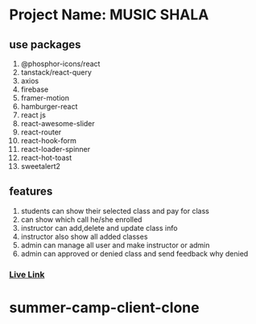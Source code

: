# Project Name: MUSIC SHALA

## use packages

1. @phosphor-icons/react
2. tanstack/react-query
3. axios
4. firebase
5. framer-motion
6. hamburger-react
7. react js
8. react-awesome-slider
9. react-router
10. react-hook-form
11. react-loader-spinner
12. react-hot-toast
13. sweetalert2

## features

1. students can show their selected class and pay for class
2. can show which call he/she enrolled
3. instructor can add,delete and update class info
4. instructor also show all added classes
5. admin can manage all user and make instructor or admin
6. admin can approved or denied class and send feedback why denied


### [Live Link](https://summer-camp-client-side.web.app/)
# summer-camp-client-clone
